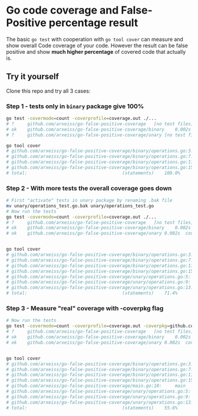 # Go code coverage and False-Positive percentage result

The basic `go test` with cooperation with `go tool cover` can measure and show overall Code coverage of your code.
However the result can be false positive and show **much higher percentage** of covered code that actually is.

## Try it yourself

Clone this repo and try all 3 cases:

### Step 1 - tests only in `binary` package give 100%

```bash
go test -covermode=count -coverprofile=coverage.out ./...
# ?   	github.com/arxeiss/go-false-positive-coverage	[no test files]
# ok  	github.com/arxeiss/go-false-positive-coverage/binary	0.002s	coverage: 100.0% of statements
# ?   	github.com/arxeiss/go-false-positive-coverage/unary	[no test files]

go tool cover
# github.com/arxeiss/go-false-positive-coverage/binary/operations.go:3:	Add		100.0%
# github.com/arxeiss/go-false-positive-coverage/binary/operations.go:7:	Sub		100.0%
# github.com/arxeiss/go-false-positive-coverage/binary/operations.go:11:	Mul		100.0%
# github.com/arxeiss/go-false-positive-coverage/binary/operations.go:15:	Div		100.0%
# total:									(statements)	100.0%
```

### Step 2 - With more tests the overall coverage goes down

```bash
# First "activate" tests in unary package by renaming .bak file
mv unary/operations_test.go.bak unary/operations_test.go
# Now run the tests
go test -covermode=count -coverprofile=coverage.out ./...
# ?   	github.com/arxeiss/go-false-positive-coverage	[no test files]
# ok  	github.com/arxeiss/go-false-positive-coverage/binary	0.002s	coverage: 100.0% of statements
# ok  	github.com/arxeiss/go-false-positive-coverage/unary	0.002s	coverage: 33.3% of statements


go tool cover
# github.com/arxeiss/go-false-positive-coverage/binary/operations.go:3:	Add		100.0%
# github.com/arxeiss/go-false-positive-coverage/binary/operations.go:7:	Sub		100.0%
# github.com/arxeiss/go-false-positive-coverage/binary/operations.go:11:	Mul		100.0%
# github.com/arxeiss/go-false-positive-coverage/binary/operations.go:15:	Div		100.0%
# github.com/arxeiss/go-false-positive-coverage/unary/operations.go:5:	Abs		100.0%
# github.com/arxeiss/go-false-positive-coverage/unary/operations.go:9:	Sin		0.0%
# github.com/arxeiss/go-false-positive-coverage/unary/operations.go:13:	Cos		0.0%
# total:									(statements)	71.4%
```

### Step 3 - Measure "real" coverage with -coverpkg flag

```bash
# Now run the tests
go test -covermode=count -coverprofile=coverage.out -coverpkg=github.com/arxeiss/go-false-positive-coverage/... ./...
# ?   	github.com/arxeiss/go-false-positive-coverage	[no test files]
# ok  	github.com/arxeiss/go-false-positive-coverage/binary	0.002s	coverage: 44.4% of statements in github.com/arxeiss/go-false-positive-coverage/...
# ok  	github.com/arxeiss/go-false-positive-coverage/unary	0.002s	coverage: 11.1% of statements in github.com/arxeiss/go-false-positive-coverage/...


go tool cover
# github.com/arxeiss/go-false-positive-coverage/binary/operations.go:3:	Add		100.0%
# github.com/arxeiss/go-false-positive-coverage/binary/operations.go:7:	Sub		100.0%
# github.com/arxeiss/go-false-positive-coverage/binary/operations.go:11:	Mul		100.0%
# github.com/arxeiss/go-false-positive-coverage/binary/operations.go:15:	Div		100.0%
# github.com/arxeiss/go-false-positive-coverage/main.go:10:		main		0.0%
# github.com/arxeiss/go-false-positive-coverage/unary/operations.go:5:	Abs		100.0%
# github.com/arxeiss/go-false-positive-coverage/unary/operations.go:9:	Sin		0.0%
# github.com/arxeiss/go-false-positive-coverage/unary/operations.go:13:	Cos		0.0%
# total:									(statements)	55.6%
```

